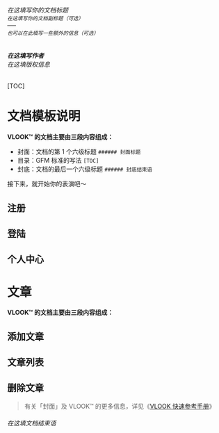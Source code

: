 ###### 在这填写你的文档标题<br><sup>在这填写你的文档副标题（可选）</sup><br>──<br><sup>也可以在此填写一些额外的信息（可选）</sup><br><br><br>**在这填写作者**<br>*在这填版权信息*

[TOC]

# 文档模板说明

**VLOOK™ 的文档主要由三段内容组成：**

- 封面：文档的第 1 个六级标题 `###### 封面标题`
- 目录：GFM 标准的写法 `[TOC]`
- 封底：文档的最后一个六级标题 `###### 封底结束语`

接下来，就开始你的表演吧～

## 注册

## 登陆

## 个人中心



# 文章

**VLOOK™ 的文档主要由三段内容组成：**

## 添加文章

## 文章列表

## 删除文章







>  有关「封面」及 VLOOK™ 的更多信息，详见《[VLOOK 快速参考手册](https://madmaxchow.github.io/VLOOK/index.html)》


###### 在这填文档结束语